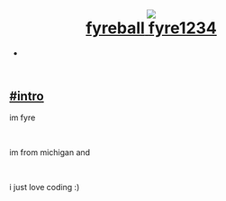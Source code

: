 <html lang="en-US">
<head>
  <meta charset="UTF-8">
  <meta name="viewport" content="width=device-width,initial-scale=1" />
  <meta name="application-name" content="fyreball • fyre1234"/>
  <meta name="msapplication-TileColor" content="#f83" />
  <title>fyreball • fyre1234</title>
  <link rel="icon" type="image/png" href="https://cdn.discordapp.com/avatars/716474086728925205/ff09f1cce7d5d2ab3ff92bd8b400e3c2.png?size=2048" />
  <link href="https://fonts.googleapis.com/css?family=Source+Sans+Pro:300,400,900" rel="stylesheet" type="text/css">
  <link rel="stylesheet" href="css/normalize.css">
  <link rel="stylesheet" href="css/gridism.css">
  <link rel="stylesheet" href="css/animation.css">
  <link rel="stylesheet" href="css/style.css">
  <script src="https://kit.fontawesome.com/7f3d40c980.js" crossorigin="anonymous"></script>
  <script src="https://code.jquery.com/jquery-3.5.0.min.js"></script>
</head>
<body class="wrap">
  <header class="animated fadeInDown">
    <div class="grid">
      <div class="unit half full-on-mobiles center-on-mobiles">
        <h1>
          <a href="#">
            <div class="avatar">
              <img src="https://cdn.discordapp.com/avatars/716474086728925205/ff09f1cce7d5d2ab3ff92bd8b400e3c2.png?size=2048">
            </div>
            <div class="id">
              <span class="name">fyreball</span>
              <span class="handle">fyre1234</span>
            </div>
          </a>
        </h1>
      </div>
      <nav class="unit half align-right center-on-mobiles">
        <ul class="contact">
          <li>
            <a href="https://discord.gg/NYcb9Qe">
              <i class="fas fa-envelope-square"></i>
            </a>
          </li>
        </ul>
      </nav>
    </div>
  </header>
  <div class="sections animated fadeInUp">
    <section>
      <div class="grid">
        <div id="intro" class="unit whole center-on-mobiles">
          <h1><a class="main-link" href="#intro">#intro</a></h1>
          <p>im fyre</p><br>
          <p>im from michigan and </p><br class="hide-on-mobiles">
          <p>i just love coding :)</p><br>

